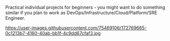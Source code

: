 Practical individual projects for beginners - you might want to do something similar if you plan to work as DevOps/Infrastructure/Cloud/Platform/SRE Engineer. 

https://user-images.githubusercontent.com/75469106/172769665-0c1213b7-4160-40ab-bb1f-4c9dd67cfaf3.jpg
